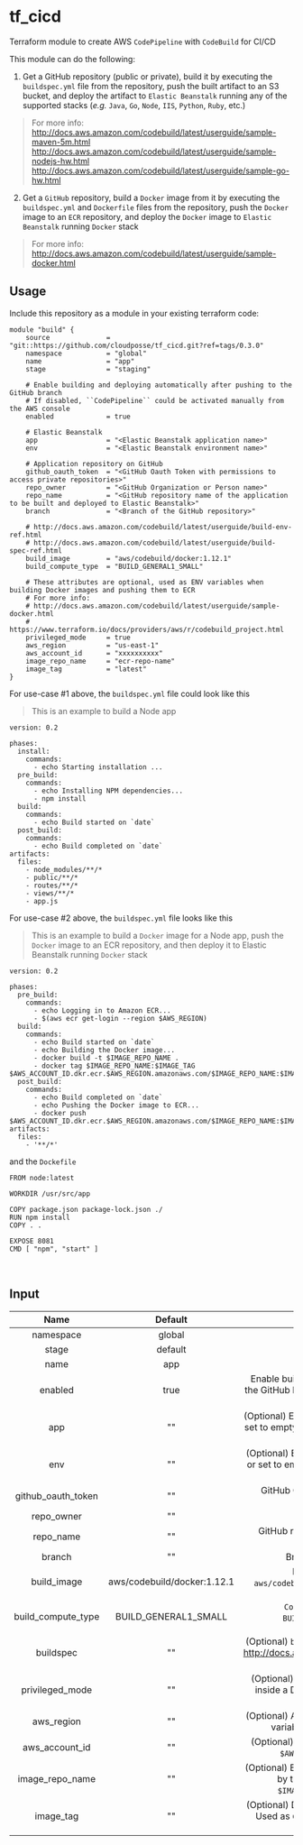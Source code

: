 # tf_cicd


Terraform module to create AWS `CodePipeline` with `CodeBuild` for CI/CD


This module can do the following:

1. Get a GitHub repository (public or private), build it by executing the ``buildspec.yml`` file from the repository, push the built artifact to an S3 bucket, 
and deploy the artifact to ``Elastic Beanstalk`` running any of the supported stacks (_e.g._ ``Java``, ``Go``, ``Node``, ``IIS``, ``Python``, ``Ruby``, etc.)

> For more info:  
http://docs.aws.amazon.com/codebuild/latest/userguide/sample-maven-5m.html  
http://docs.aws.amazon.com/codebuild/latest/userguide/sample-nodejs-hw.html  
http://docs.aws.amazon.com/codebuild/latest/userguide/sample-go-hw.html  


2. Get a ``GitHub`` repository, build a ``Docker`` image from it by executing the ``buildspec.yml`` and ``Dockerfile`` files from the repository, 
push the ``Docker`` image to an ``ECR`` repository, and deploy the ``Docker`` image to ``Elastic Beanstalk`` running ``Docker`` stack

> For more info:  
http://docs.aws.amazon.com/codebuild/latest/userguide/sample-docker.html



## Usage

Include this repository as a module in your existing terraform code:

```
module "build" {
    source              = "git::https://github.com/cloudposse/tf_cicd.git?ref=tags/0.3.0"
    namespace           = "global"
    name                = "app"
    stage               = "staging"

    # Enable building and deploying automatically after pushing to the GitHub branch
    # If disabled, ``CodePipeline`` could be activated manually from the AWS console
    enabled             = true
    
    # Elastic Beanstalk
    app                 = "<Elastic Beanstalk application name>"
    env                 = "<Elastic Beanstalk environment name>"
    
    # Application repository on GitHub
    github_oauth_token  = "<GitHub Oauth Token with permissions to access private repositories>"
    repo_owner          = "<GitHub Organization or Person name>"
    repo_name           = "<GitHub repository name of the application to be built and deployed to Elastic Beanstalk>"
    branch              = "<Branch of the GitHub repository>"
   
    # http://docs.aws.amazon.com/codebuild/latest/userguide/build-env-ref.html
    # http://docs.aws.amazon.com/codebuild/latest/userguide/build-spec-ref.html
    build_image         = "aws/codebuild/docker:1.12.1"
    build_compute_type  = "BUILD_GENERAL1_SMALL"
   
    # These attributes are optional, used as ENV variables when building Docker images and pushing them to ECR
    # For more info:
    # http://docs.aws.amazon.com/codebuild/latest/userguide/sample-docker.html
    # https://www.terraform.io/docs/providers/aws/r/codebuild_project.html    
    privileged_mode     = true
    aws_region          = "us-east-1"
    aws_account_id      = "xxxxxxxxxx"
    image_repo_name     = "ecr-repo-name"
    image_tag           = "latest"
}
```


For use-case #1 above, the ``buildspec.yml`` file could look like this 
> This is an example to build a Node app  

```
version: 0.2

phases:
  install:
    commands:
      - echo Starting installation ...
  pre_build:
    commands:
      - echo Installing NPM dependencies...
      - npm install
  build:
    commands:
      - echo Build started on `date`
  post_build:
    commands:
      - echo Build completed on `date`
artifacts:
  files:
    - node_modules/**/*
    - public/**/*
    - routes/**/*
    - views/**/*
    - app.js
```  


For use-case #2 above, the ``buildspec.yml`` file looks like this  
> This is an example to build a ``Docker`` image for a Node app, push the ``Docker`` image to an ECR repository, and then deploy it to Elastic Beanstalk running ``Docker`` stack  

```
version: 0.2

phases:
  pre_build:
    commands:
      - echo Logging in to Amazon ECR...
      - $(aws ecr get-login --region $AWS_REGION)
  build:
    commands:
      - echo Build started on `date`
      - echo Building the Docker image...
      - docker build -t $IMAGE_REPO_NAME .
      - docker tag $IMAGE_REPO_NAME:$IMAGE_TAG $AWS_ACCOUNT_ID.dkr.ecr.$AWS_REGION.amazonaws.com/$IMAGE_REPO_NAME:$IMAGE_TAG
  post_build:
    commands:
      - echo Build completed on `date`
      - echo Pushing the Docker image to ECR...
      - docker push $AWS_ACCOUNT_ID.dkr.ecr.$AWS_REGION.amazonaws.com/$IMAGE_REPO_NAME:$IMAGE_TAG
artifacts:
  files:
    - '**/*'
```

and the ``Dockefile``

```
FROM node:latest

WORKDIR /usr/src/app

COPY package.json package-lock.json ./
RUN npm install
COPY . .

EXPOSE 8081
CMD [ "npm", "start" ]

```
<br>


## Input

| Name                | Default                      | Description                                                                                                                                                        |
|:-------------------:|:----------------------------:|:------------------------------------------------------------------------------------------------------------------------------------------------------:|
| namespace           | global                       | Namespace                                                                                                                                                          |
| stage               | default                      | Stage                                                                                                                                                              |
| name                | app                          | Name                                                                                                                                                               |
| enabled             | true                         | Enable building and deploying automatically after pushing to the GitHub branch. If disabled, ``CodePipeline`` could be activated manually                          |
| app                 | ""                           | (Optional) Elastic Beanstalk application name. If not provided or set to empty string, the ``Deployment`` stage of the pipeline will not be created                |
| env                 | ""                           | (Optional) Elastic Beanstalk environment name. If not provided or set to empty string, the ``Deployment`` stage of the pipeline will not be created                |
| github_oauth_token  | ""                           | GitHub Oauth Token with permissions to access private repositories                                                                                                 |
| repo_owner          | ""                           | GitHub Organization or Person name                                                                                                                                 |
| repo_name           | ""                           | GitHub repository name of the application to be built and deployed to Elastic Beanstalk                                                                            |
| branch              | ""                           | Branch of the GitHub repository, _e.g._ ``master``                                                                                                                 |
| build_image         | aws/codebuild/docker:1.12.1  | Docker image for build environment, _e.g._ `aws/codebuild/docker:1.12.1` or `aws/codebuild/eb-nodejs-6.10.0-amazonlinux-64:4.0.0`                                  |
| build_compute_type  | BUILD_GENERAL1_SMALL         | `CodeBuild` instance size.  Possible values are: ```BUILD_GENERAL1_SMALL``` ```BUILD_GENERAL1_MEDIUM``` ```BUILD_GENERAL1_LARGE```                                 |
| buildspec           | ""                           | (Optional) `buildspec` declaration to use for building the project. http://docs.aws.amazon.com/codebuild/latest/userguide/build-spec-ref.html                      |
| privileged_mode     | ""                           | (Optional) If set to true, enables running the Docker daemon inside a Docker container on the `CodeBuild` instance. Used when building Docker images               |
| aws_region          | ""                           | (Optional) AWS Region, _e.g._ `us-east-1`. Used as `CodeBuild` ENV variable ``$AWS_REGION`` when building Docker images                                            |
| aws_account_id      | ""                           | (Optional) AWS Account ID. Used as `CodeBuild` ENV variable ``$AWS_ACCOUNT_ID`` when building Docker images                                                        |
| image_repo_name     | ""                           | (Optional) ECR repository name to store the Docker image built by this module. Used as `CodeBuild` ENV variable ``$IMAGE_REPO_NAME`` when building Docker images   |
| image_tag           | ""                           | (Optional) Docker image tag in the ECR repository, _e.g._ `latest`. Used as `CodeBuild` ENV variable ``$IMAGE_TAG`` when building Docker images                    |

